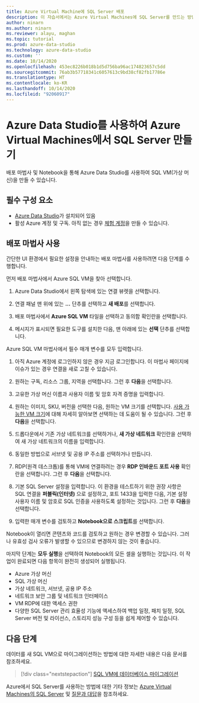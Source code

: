```yaml
---
title: Azure Virtual Machine에 SQL Server 배포
description: 이 자습서에서는 Azure Virtual Machines에 SQL Server를 만드는 방법을 보여 줍니다.
author: ninarn
ms.author: ninarn
ms.reviewer: alayu, maghan
ms.topic: tutorial
ms.prod: azure-data-studio
ms.technology: azure-data-studio
ms.custom: ''
ms.date: 10/14/2020
ms.openlocfilehash: 453ec8226b018b1d5d756ba96ac174823657c5dd
ms.sourcegitcommit: 76ab3b57718341c6057613c9bd38cf82fb17786e
ms.translationtype: HT
ms.contentlocale: ko-KR
ms.lasthandoff: 10/14/2020
ms.locfileid: "92060917"
---
```

# <a name="create-sql-server-on-azure-virtual-machines-using-azure-data-studio"></a>Azure Data Studio를 사용하여 Azure Virtual Machines에서 SQL Server 만들기

배포 마법사 및 Notebook을 통해 Azure Data Studio를 사용하여 SQL VM(가상 머신)을 만들 수 있습니다.

## <a name="pre-requisites"></a>필수 구성 요소

- [Azure Data Studio](download-azure-data-studio.md)가 설치되어 있음
- 활성 Azure 계정 및 구독. 아직 없는 경우 [체험 계정](https://azure.microsoft.com/free/)을 만들 수 있습니다.

## <a name="use-the-deployment-wizard"></a>배포 마법사 사용

간단한 UI 환경에서 필요한 설정을 안내하는 배포 마법사를 사용하려면 다음 단계를 수행합니다.

먼저 배포 마법사에서 Azure SQL VM을 찾아 선택합니다.

1. Azure Data Studio에서 왼쪽 탐색에 있는 연결 뷰렛을 선택합니다.

2. 연결 패널 맨 위에 있는 **...** 단추를 선택하고 **새 배포**를 선택합니다.

3. 배포 마법사에서 **Azure SQL VM** 타일을 선택하고 동의함 확인란을 선택합니다.

4. 메시지가 표시되면 필요한 도구를 설치한 다음, 맨 아래에 있는 **선택** 단추를 선택합니다.

Azure SQL VM 마법사에서 필수 매개 변수를 모두 입력합니다.

1. 아직 Azure 계정에 로그인하지 않은 경우 지금 로그인합니다. 이 마법사 페이지에 이슈가 있는 경우 연결을 새로 고칠 수 있습니다.

2. 원하는 구독, 리소스 그룹, 지역을 선택합니다. 그런 후 **다음**을 선택합니다.

3. 고유한 가상 머신 이름과 사용자 이름 및 암호 자격 증명을 입력합니다.

4. 원하는 이미지, SKU, 버전을 선택한 다음, 원하는 VM 크기를 선택합니다. [사용 가능한 VM 크기](https://docs.microsoft.com/azure/virtual-machines/sizes)에 대해 자세히 알아보면 선택하는 데 도움이 될 수 있습니다. 그런 후 **다음**을 선택합니다.

5. 드롭다운에서 기존 가상 네트워크를 선택하거나, **새 가상 네트워크** 확인란을 선택하여 새 가상 네트워크의 이름을 입력합니다.

6. 동일한 방법으로 서브넷 및 공용 IP 주소를 선택하거나 만듭니다.

7. RDP(원격 데스크톱)를 통해 VM에 연결하려는 경우 **RDP 인바운드 포트 사용** 확인란을 선택합니다. 그런 후 **다음**을 선택합니다.

8. 기본 SQL Server 설정을 입력합니다. 이 환경을 테스트하기 위한 권장 사항은 SQL 연결을 **퍼블릭(인터넷)** 으로 설정하고, 포트 1433을 입력한 다음, 기본 설정 사용자 이름 및 암호로 SQL 인증을 사용하도록 설정하는 것입니다. 그런 후 **다음**을 선택합니다.

9. 입력한 매개 변수를 검토하고 **Notebook으로 스크립트**를 선택합니다.

Notebook이 열리면 콘텐츠와 코드를 검토하고 원하는 경우 변경할 수 있습니다. 그러나 유효성 검사 오류가 발생할 수 있으므로 변경하지 않는 것이 좋습니다.

마지막 단계는 **모두 실행**을 선택하여 Notebook의 모든 셀을 실행하는 것입니다. 이 작업이 완료되면 다음 항목이 완전히 생성되어 실행됩니다.

- Azure 가상 머신
- SQL 가상 머신
- 가상 네트워크, 서브넷, 공용 IP 주소
- 네트워크 보안 그룹 및 네트워크 인터페이스
- VM RDP에 대한 액세스 권한
- 다양한 SQL Server 관리 효율성 기능에 액세스하여 백업 일정, 패치 일정, SQL Server 버전 및 라이선스, 스토리지 성능 구성 등을 쉽게 제어할 수 있습니다.

## <a name="next-steps"></a>다음 단계

데이터를 새 SQL VM으로 마이그레이션하는 방법에 대한 자세한 내용은 다음 문서를 참조하세요.

> [!div class="nextstepaction"]
> [SQL VM에 데이터베이스 마이그레이션](https://docs.microsoft.com/azure/azure-sql/virtual-machines/windows/migrate-to-vm-from-sql-server)

Azure에서 SQL Server를 사용하는 방법에 대한 기타 정보는 [Azure Virtual Machines의 SQL Server](https://docs.microsoft.com/azure/azure-sql/virtual-machines/windows/sql-server-on-azure-vm-iaas-what-is-overview) 및 [질문과 대답](https://docs.microsoft.com/azure/azure-sql/virtual-machines/windows/frequently-asked-questions-faq)을 참조하세요.
